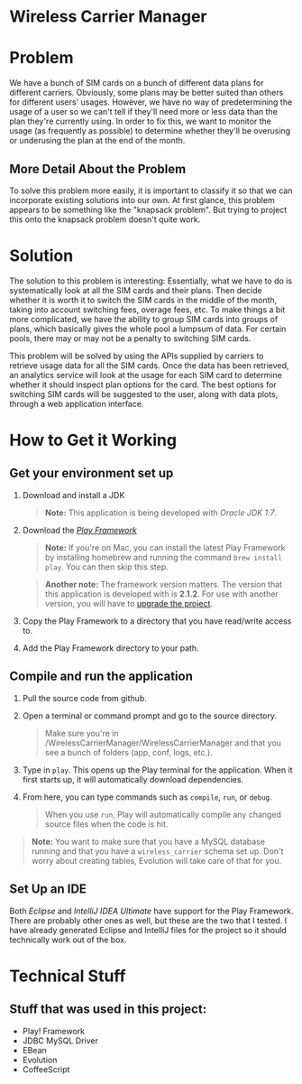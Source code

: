 Wireless Carrier Manager
========================

# Problem #
We have a bunch of SIM cards on a bunch of different data plans for different carriers. Obviously, some plans may be better suited than others for different users' usages. However, we have no way of predetermining the usage of a user so we can't tell if they'll need more or less data than the plan they're currently using. In order to fix this, we want to monitor the usage (as frequently as possible) to determine whether they'll be overusing or underusing the plan at the end of the month.

## More Detail About the Problem ##
To solve this problem more easily, it is important to classify it so that we can incorporate existing solutions into our own. At first glance, this problem appears to be something like the "knapsack problem". But trying to project this onto the knapsack problem doesn't quite work.

# Solution #
The solution to this problem is interesting: Essentially, what we have to do is systematically look at all the SIM cards and their plans. Then decide whether it is worth it to switch the SIM cards in the middle of the month, taking into account switching fees, overage fees, etc. To make things a bit more complicated, we have the ability to group SIM cards into groups of plans, which basically gives the whole pool a lumpsum of data. For certain pools, there may or may not be a penalty to switching SIM cards.

This problem will be solved by using the APIs supplied by carriers to retrieve usage data for all the SIM cards. Once the data has been retrieved, an analytics service will look at the usage for each SIM card to determine whether it should inspect plan options for the card. The best options for switching SIM cards will be suggested to the user, along with data plots, through a web application interface.

# How to Get it Working #

## Get your environment set up ##
1. Download and install a JDK

	> **Note:** This application is being developed with *Oracle JDK 1.7*.
2. Download the [*Play Framework*](http://www.playframework.com/)

	> **Note:** If you're on Mac, you can install the latest Play Framework by installing homebrew and running the command `brew install play`. You can then skip this step.

	> **Another note:** The framework version matters. The version that this application is developed with is **2.1.2**. For use with another version, you will have to [upgrade the project](http://www.playframework.com/documentation/2.1.x/Migration).
3. Copy the Play Framework to a directory that you have read/write access to.
4. Add the Play Framework directory to your path.

## Compile and run the application ##

1. Pull the source code from github.
2. Open a terminal or command prompt and go to the source directory.

	> Make sure you're in /WirelessCarrierManager/WirelessCarrierManager and that you see a bunch of folders (app, conf, logs, etc.).
3. Type in `play`. This opens up the Play terminal for the application. When it first starts up, it will automatically download dependencies.
4. From here, you can type commands such as `compile`, `run`, or `debug`.

	> When you use `run`, Play will automatically compile any changed source files when the code is hit.

> **Note:** You want to make sure that you have a MySQL database running and that you have a `wireless_carrier` schema set up. Don't worry about creating tables, Evolution will take care of that for you.

## Set Up an IDE ##

Both *Eclipse* and *IntelliJ IDEA Ultimate* have support for the Play Framework. There are probably other ones as well, but these are the two that I tested. I have already generated Eclipse and IntelliJ files for the project so it should technically work out of the box.

# Technical Stuff #
## Stuff that was used in this project: ##
- Play! Framework
- JDBC MySQL Driver
- EBean
- Evolution
- CoffeeScript